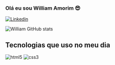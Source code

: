 ### Olá eu sou William Amorim 😎

[![Linkedin](https://img.shields.io/badge/LinkedIn-0077B5?style=for-the-badge&logo=linkedin&logoColor=white)](https://www.linkedin.com/in/william-amorim-3712511a4/)

![William GitHub stats](https://github-readme-stats.vercel.app/api?username=Williamamorim159&show_icons=true&theme=radical)


## Tecnologias que uso no meu dia
<div style="display: inline-block">
    <img alt="html5"src="https://img.shields.io/badge/HTML5-E34F26?style=for-the-badge&logo=html5&logoColor=white" aling="center"/>
    <img alt="css3"src="https://img.shields.io/badge/CSS3-1572B6?style=for-the-badge&logo=css3&logoColor=white" aling="center">


</div>
